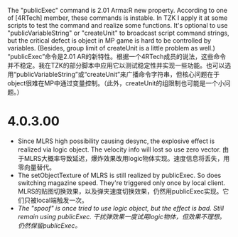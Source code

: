 The "publicExec" command is 2.01 Arma:R new property. According to one of [4RTech] member, these commands is instable. In TZK I apply it at some scripts to test the command and realize some functions. It's optional to use "publicVariableString" or "createUnit" to broadcast script command strings, but the critical defect is object in MP game is hard to be controlled by variables. (Besides, group limit of createUnit is a little problem as well.)  
“publicExec”命令是2.01 AR的新特性。根据一个4RTech成员的说法，这些命令并不稳定。我在TZK的部分脚本中应用它以测试稳定性并实现一些功能。也可以选用“publicVariableString”或“createUnit”来广播命令字符串，但核心问题在于object很难在MP中通过变量控制。（此外，createUnit的组限制也可能是一个小问题。）

# 4.0.3.00
+ Since MLRS high possibility causing desync, the explosive effect is realized via logic object. The velocity info will lost so use zero vector.
  由于MLRS大概率导致延迟，爆炸效果改用logic物体实现。速度信息将丢失，用零向量替代。
+ The setObjectTexture of MLRS is still realized by publicExec. So does switching magazine speed. They're triggered only once by local client.
  MLRS的贴图切换效果，以及弹夹速度切换效果，仍然用publicExec实现。它们只被local端触发一次。
+ *The "spoof" is once tried to use logic object, but the effect is bad. Still remain using publicExec.*
  *干扰弹效果一度试用logic物体，但效果不理想。仍然保留publicExec。*